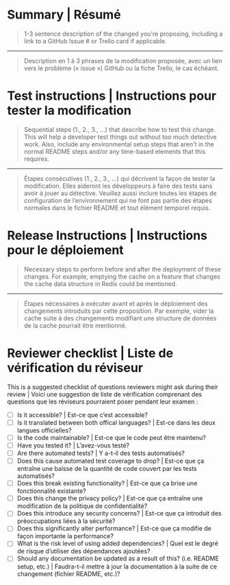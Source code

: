 # Summary | Résumé

> 1-3 sentence description of the changed you're proposing, including a link to
> a GitHub Issue # or Trello card if applicable.

---

> Description en 1 à 3 phrases de la modification proposée, avec un lien vers le
> problème (« issue ») GitHub ou la fiche Trello, le cas échéant.

# Test instructions | Instructions pour tester la modification

> Sequential steps (1., 2., 3., ...) that describe how to test this change. This
> will help a developer test things out without too much detective work. Also,
> include any environmental setup steps that aren't in the normal README steps
> and/or any time-based elements that this requires.

---

> Étapes consécutives (1., 2., 3., …) qui décrivent la façon de tester la
> modification. Elles aideront les développeurs à faire des tests sans avoir à
> jouer au détective. Veuillez aussi inclure toutes les étapes de configuration
> de l’environnement qui ne font pas partie des étapes normales dans le fichier
> README et tout élément temporel requis.

# Release Instructions | Instructions pour le déploiement

> Necessary steps to perform before and after the deployment of these changes.
> For example, emptying the cache on a feature that changes the cache data
> structure in Redis could be mentioned.

---

> Étapes nécessaires à exécuter avant et après le déploiement des changements
> introduits par cette proposition. Par exemple, vider la cache suite à des
> changements modifiant une structure de données de la cache pourrait être
> mentionné.

# Reviewer checklist | Liste de vérification du réviseur

This is a suggested checklist of questions reviewers might ask during their
review | Voici une suggestion de liste de vérification comprenant des questions
que les réviseurs pourraient poser pendant leur examen :


- [ ] Is it accessible? | Est-ce que c’est accessible?
- [ ] Is it translated between both offical languages? | Est-ce dans les deux
      langues officielles?
- [ ] Is the code maintainable? | Est-ce que le code peut être maintenu?
- [ ] Have you tested it? | L’avez-vous testé?
- [ ] Are there automated tests? | Y a-t-il des tests automatisés?
- [ ] Does this cause automated test coverage to drop? | Est-ce que ça entraîne
      une baisse de la quantité de code couvert par les tests automatisés?
- [ ] Does this break existing functionality? | Est-ce que ça brise une
      fonctionnalité existante?
- [ ] Does this change the privacy policy? | Est-ce que ça entraîne une
      modification de la politique de confidentialité?
- [ ] Does this introduce any security concerns? | Est-ce que ça introduit des
      préoccupations liées à la sécurité?
- [ ] Does this significantly alter performance? | Est-ce que ça modifie de
      façon importante la performance?
- [ ] What is the risk level of using added dependencies? | Quel est le degré de
      risque d’utiliser des dépendances ajoutées?
- [ ] Should any documentation be updated as a result of this? (i.e. README
      setup, etc.) | Faudra-t-il mettre à jour la documentation à la suite de ce
      changement (fichier README, etc.)?
